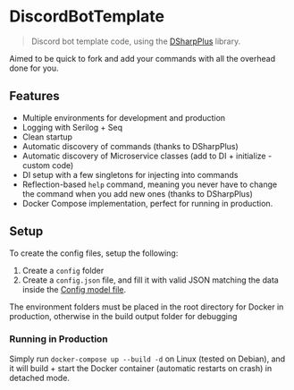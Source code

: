# DiscordBotTemplate

> Discord bot template code, using the [DSharpPlus](https://github.com/DSharpPlus/DSharpPlus) library.

Aimed to be quick to fork and add your commands with all the overhead done for you.

## Features

* Multiple environments for development and production
* Logging with Serilog + Seq
* Clean startup
* Automatic discovery of commands (thanks to DSharpPlus)
* Automatic discovery of Microservice classes (add to DI + initialize - custom code)
* DI setup with a few singletons for injecting into commands
* Reflection-based `help` command, meaning you never have to change the command when you add new ones (thanks to DSharpPlus)
* Docker Compose implementation, perfect for running in production.

## Setup 

To create the config files, setup the following:
1. Create a `config` folder
3. Create a `config.json` file, and fill it with valid JSON matching the data inside the [Config model file](https://github.com/TheRealHona/DSharpPlusBotTemplate/blob/main/TemplateDiscordBot/Models/Configuration.cs).

The environment folders must be placed in the root directory for Docker in production, otherwise in the build output folder for debugging

### Running in Production

Simply run `docker-compose up --build -d` on Linux (tested on Debian), and it will build + start the Docker container (automatic restarts on crash) in detached mode. 